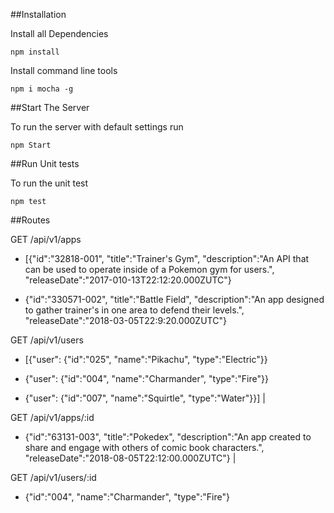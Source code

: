 ##Installation

Install all Dependencies
```
npm install
```

Install command line tools
```
npm i mocha -g
```
##Start The Server

To run the server with default settings run
```
npm Start
```
##Run Unit tests

To run the unit test
```
npm test
```

##Routes

GET  /api/v1/apps

- [{"id":"32818-001",
"title":"Trainer's Gym",
"description":"An API that can be used to operate inside of a Pokemon gym for users.",
"releaseDate":"2017-010-13T22:12:20.000ZUTC"}

- {"id":"330571-002",
"title":"Battle Field",
"description":"An app designed to gather trainer's in one area to defend their levels.",
"releaseDate":"2018-03-05T22:9:20.000ZUTC"}

GET /api/v1/users

- [{"user":
{"id":"025",
"name":"Pikachu",
"type":"Electric"}}

- {"user":
{"id":"004",
"name":"Charmander",
"type":"Fire"}}

- {"user":
{"id":"007",
"name":"Squirtle",
"type":"Water"}}] |

GET /api/v1/apps/:id

- {"id":"63131-003",
"title":"Pokedex",
"description":"An app created to share and engage with others of comic book characters.",
"releaseDate":"2018-08-05T22:12:00.000ZUTC"} |

GET /api/v1/users/:id

- {"id":"004",
"name":"Charmander",
"type":"Fire"}
